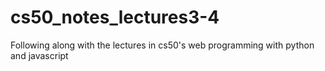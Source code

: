 # cs50_notes_lectures3-4
Following along with the lectures in cs50's web programming with python and javascript
